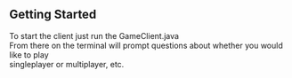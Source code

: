 ## Getting Started

To start the client just run the GameClient.java    
From there on the terminal will prompt questions about whether you would like to play    
singleplayer or multiplayer, etc.